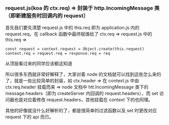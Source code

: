 ### request.js(koa 的 ctx.req) => 封装于 http.IncomingMessage 类（即新建服务时回调内的 request）

首先我们要先清楚 request.js 中的 this.req 即为 application.js 内的 request.req，在 callback 函数中最终赋值给了 ctx.req => request.js 中的 this.req =>
```
const request = context.request = Object.create(this.request)
context.req = request.req = response.req = req
```
从顶层看过来的同学应该都这知道

所以很多东西就非常好解释了，大家对着 node 的文档就可以找到这些怎么来的了，就是一些比较简单的封装，如 ctx.header => 在 context.js 中由 ctx.req.header 挂载而来 => node 文档中 htt.IncomingMessage 类下的 message.headers（即为 createServer 内回调的 request.headers），而 set 访问器也是对应着修改 request.headers，其他挂载在 context 下的也同理。

其他的好像就没什么好解析的了，都是很简单的过滤函数以及 set 时更改对应 request 下的 api 而已。
